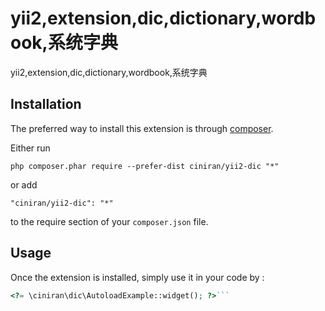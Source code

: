 yii2,extension,dic,dictionary,wordbook,系统字典
===========================================
yii2,extension,dic,dictionary,wordbook,系统字典

Installation
------------

The preferred way to install this extension is through [composer](http://getcomposer.org/download/).

Either run

```
php composer.phar require --prefer-dist ciniran/yii2-dic "*"
```

or add

```
"ciniran/yii2-dic": "*"
```

to the require section of your `composer.json` file.


Usage
-----

Once the extension is installed, simply use it in your code by  :

```php
<?= \ciniran\dic\AutoloadExample::widget(); ?>```